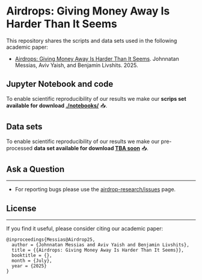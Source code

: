 # Airdrops: Giving Money Away Is Harder Than It Seems

This repository shares the scripts and data sets used in the following academic paper:

* [Airdrops: Giving Money Away Is Harder Than It Seems](./papers/messias-yaish-airdrops.pdf). Johnnatan Messias, Aviv Yaish, and Benjamin Livshits. 2025.


## Jupyter Notebook and code
To enable scientific reproducibility of our results we make our **scrips set available for download [./notebooks/](./notebooks/)** 📥.

## Data sets
To enable scientific reproducibility of our results we make our pre-processed **data set available for download [TBA soon]()** 📥.



## Ask a Question

---

* For reporting bugs please use the [airdrop-research/issues](https://github.com/johnnatan-messias/airdrop-research/issues) page.


## License

---

If you find it useful, please consider citing our academic paper:

```
@inproceedings{Messias@Airdrop25,
  author = {Johnnatan Messias and Aviv Yaish and Benjamin Livshits},
  title = {{Airdrops: Giving Money Away Is Harder Than It Seems}},
  booktitle = {},
  month = {July},
  year = {2025}
}
```
